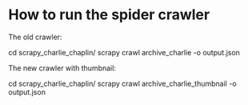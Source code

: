 # How to run the spider crawler

The old crawler:

  cd scrapy_charlie_chaplin/
  scrapy crawl archive_charlie -o output.json

The new crawler with thumbnail: 

  cd scrapy_charlie_chaplin/
  scrapy crawl archive_charlie_thumbnail -o output.json

